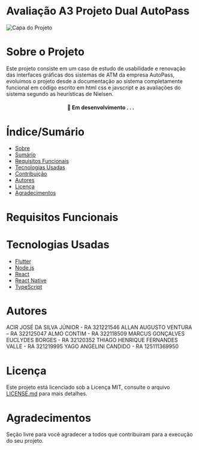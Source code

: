 # Avaliação A3 Projeto Dual AutoPass


![Capa do Projeto](https://picsum.photos/850/280)

# Sobre o Projeto

Este projeto consiste em um caso de estudo de usabilidade e renovação das interfaces gráficas dos sistemas de ATM da empresa AutoPass, evoluimos o projeto desde a documentação ao sistema completamente funcional em código escrito em html css e javscript e as avaliações do sistema segundo as heurísticas de Nielsen.

<h4 align="center"> 
	🚧  Em desenvolvimento . . .
</h4>

# Índice/Sumário

* [Sobre](#sobre-o-projeto)
* [Sumário](#índice/sumário)
* [Requisitos Funcionais](#requisitos-funcionais)
* [Tecnologias Usadas](#tecnologias-usadas)
* [Contribuição](#contribuição)
* [Autores](#autores)
* [Licença](#licença)
* [Agradecimentos](#agradecimentos)


# Requisitos Funcionais 



# Tecnologias Usadas

- [Flutter](https://flutter.dev/)
- [Node.js](https://nodejs.org/en/)
- [React](https://pt-br.reactjs.org/)
- [React Native](https://reactnative.dev/)
- [TypeScript](https://www.typescriptlang.org/)



# Autores

ACIR JOSÉ DA SILVA JÚNIOR - RA 321221546
ALLAN AUGUSTO VENTURA – RA 322125047
ALMO CONTIM - RA 322118509
MARCUS GONÇALVES EUCLYDES BORGES - RA 32120352
THIAGO HENRIQUE FERNANDES VALLE - RA 321219995
YAGO ANGELINI CANDIDO - RA 125111369950



# Licença

Este projeto está licenciado sob a Licença MIT,  consulte o arquivo [LICENSE.md](LICENSE.md) para mais detalhes.

# Agradecimentos

Seção livre para você agradecer a todos que contribuiram para a execução do seu projeto.
